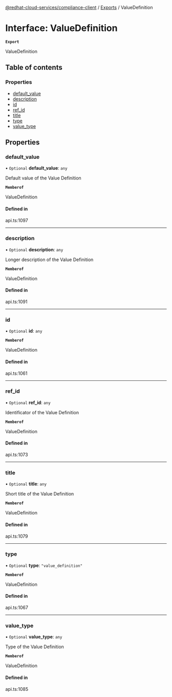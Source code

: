 [@redhat-cloud-services/compliance-client](../README.md) / [Exports](../modules.md) / ValueDefinition

# Interface: ValueDefinition

**`Export`**

ValueDefinition

## Table of contents

### Properties

- [default\_value](ValueDefinition.md#default_value)
- [description](ValueDefinition.md#description)
- [id](ValueDefinition.md#id)
- [ref\_id](ValueDefinition.md#ref_id)
- [title](ValueDefinition.md#title)
- [type](ValueDefinition.md#type)
- [value\_type](ValueDefinition.md#value_type)

## Properties

### default\_value

• `Optional` **default\_value**: `any`

Default value of the Value Definition

**`Memberof`**

ValueDefinition

#### Defined in

api.ts:1097

___

### description

• `Optional` **description**: `any`

Longer description of the Value Definition

**`Memberof`**

ValueDefinition

#### Defined in

api.ts:1091

___

### id

• `Optional` **id**: `any`

**`Memberof`**

ValueDefinition

#### Defined in

api.ts:1061

___

### ref\_id

• `Optional` **ref\_id**: `any`

Identificator of the Value Definition

**`Memberof`**

ValueDefinition

#### Defined in

api.ts:1073

___

### title

• `Optional` **title**: `any`

Short title of the Value Definition

**`Memberof`**

ValueDefinition

#### Defined in

api.ts:1079

___

### type

• `Optional` **type**: ``"value_definition"``

**`Memberof`**

ValueDefinition

#### Defined in

api.ts:1067

___

### value\_type

• `Optional` **value\_type**: `any`

Type of the Value Definition

**`Memberof`**

ValueDefinition

#### Defined in

api.ts:1085
